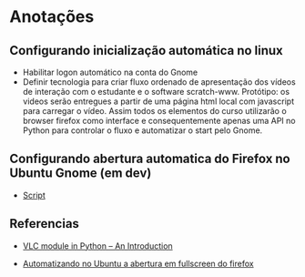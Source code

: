 # Anotações
## Configurando inicialização automática no linux 

* Habilitar logon automático na conta do Gnome
* Definir tecnologia para criar fluxo ordenado de apresentação dos vídeos de interação com o estudante e o software scratch-www. 
  Protótipo: os videos serão entregues a partir de uma página html local com javascript para carregar o vídeo. Assim
  todos os elementos do curso utilizarão o browser firefox como interface e consequentemente apenas uma API no 
  Python para controlar o fluxo e automatizar o start pelo Gnome. 

## Configurando abertura automatica do Firefox no Ubuntu Gnome (em dev)

* [Script](https://www.geeksforgeeks.org/vlc-module-in-python-an-introduction/)

## Referencias

* [VLC module in Python – An Introduction](https://www.geeksforgeeks.org/vlc-module-in-python-an-introduction/)

* [Automatizando no Ubuntu a abertura em fullscreen do firefox](https://unix.stackexchange.com/questions/462779/how-to-make-firefox-auto-launch-at-startup-in-fullscreen-on-linux-ubuntu)